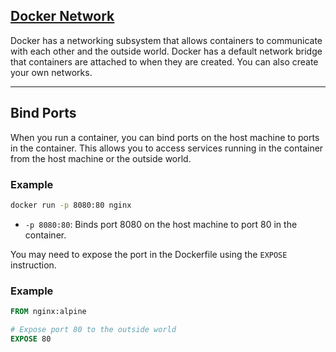## [Docker Network](https://docs.docker.com/network/)

Docker has a networking subsystem that allows containers to communicate with each other and the outside world. Docker has a default network bridge that containers are attached to when they are created. You can also create your own networks.

---

## Bind Ports

When you run a container, you can bind ports on the host machine to ports in the container. This allows you to access services running in the container from the host machine or the outside world.

### Example
```bash
docker run -p 8080:80 nginx
```

- `-p 8080:80`: Binds port 8080 on the host machine to port 80 in the container.

You may need to expose the port in the Dockerfile using the `EXPOSE` instruction.

### Example
```Dockerfile
FROM nginx:alpine

# Expose port 80 to the outside world
EXPOSE 80
```

